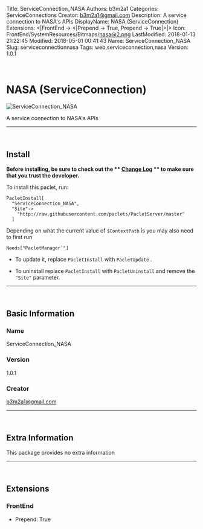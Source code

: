 Title: ServiceConnection_NASA
Authors: b3m2a1
Categories: ServiceConnections
Creator: b3m2a1@gmail.com
Description: A service connection to NASA's APIs
DisplayName: NASA (ServiceConnection)
Extensions: <|FrontEnd -> <|Prepend -> True, Prepend -> True|>|>
Icon: FrontEnd/SystemResources/Bitmaps/nasa@2.png
LastModified: 2018-01-13 21:22:45
Modified: 2018-05-01 00:41:43
Name: ServiceConnection_NASA
Slug: serviceconnectionnasa
Tags: web,serviceconnection,nasa
Version: 1.0.1

<a id="nasa-serviceconnection" style="width:0;height:0;margin:0;padding:0;">&zwnj;</a>

# NASA (ServiceConnection)

![ServiceConnection_NASA]({filename}/img/ServiceConnection_NASA/FrontEnd/SystemResources/Bitmaps/nasa%402.png)

A service connection to NASA's APIs

---

<a id="install" style="width:0;height:0;margin:0;padding:0;">&zwnj;</a>

## Install

**Before installing, be sure to check out the ** **[Change Log](https://paclets.github.io/PacletServer/pages/log.html)** ** to make sure that you trust the developer.**

To install this paclet, run:

    PacletInstall[
      "ServiceConnection_NASA",
      "Site"->
        "http://raw.githubusercontent.com/paclets/PacletServer/master"
      ]

Depending on what the current value of  ```$ContextPath```  is you may also need to first run

    Needs["PacletManager`"]

* To update it, replace  ```PacletInstall```  with  ```PacletUpdate``` . 

* To uninstall replace  ```PacletInstall```  with  ```PacletUninstall```  and remove the  ```"Site"```  parameter.

---

<a id="basic-information" style="width:0;height:0;margin:0;padding:0;">&zwnj;</a>

## Basic Information

### Name

ServiceConnection_NASA

### Version

1.0.1

### Creator

[b3m2a1@gmail.com](mailto:b3m2a1@gmail.com)

---

<a id="extra-information" style="width:0;height:0;margin:0;padding:0;">&zwnj;</a>

## Extra Information

This package provides no extra information

---

<a id="extensions" style="width:0;height:0;margin:0;padding:0;">&zwnj;</a>

## Extensions

### FrontEnd

* Prepend: True